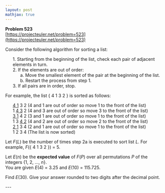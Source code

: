 ```yaml
---
layout: post
mathjax: true
---
```

**Problem 523**  
[https://projecteuler.net/problem=523](https://projecteuler.net/problem=523)

<p>Consider the following algorithm for sorting a list:</p>
<ul style="list-style-type:none;"><li>1. Starting from the beginning of the list, check each pair of adjacent elements in turn.</li>
<li>2. If the elements are out of order:
<ul style="list-style-type:none;"><li>a. Move the smallest element of the pair at the beginning of the list.</li>
<li>b. Restart the process from step 1.</li></ul></li>
<li>3. If all pairs are in order, stop.</li></ul>
<p>For example, the list { 4 1 3 2 } is sorted as follows:</p>
<ul style="list-style-type:none;"><li><u>4 1</u> 3 2  (4 and 1 are out of order so move 1 to the front of the list)</li>
<li>1 <u>4 3</u> 2  (4 and 3 are out of order so move 3 to the front of the list)</li>
<li><u>3 1</u> 4 2  (3 and 1 are out of order so move 1 to the front of the list)</li>
<li>1 3 <u>4 2</u>  (4 and 2 are out of order so move 2 to the front of the list)</li>
<li><u>2 1</u> 3 4  (2 and 1 are out of order so move 1 to the front of the list)</li>
<li>1 2 3 4  (The list is now sorted)</li></ul>

<p>Let <var>F</var>(<var>L</var>) be the number of times step 2a is executed to sort list <var>L</var>. For example, <var>F</var>({ 4 1 3 2 }) = 5.</p>

<p>Let <var>E</var>(<var>n</var>) be the <b>expected value</b> of <var>F</var>(<var>P</var>) over all permutations <var>P</var> of the integers {1, 2, ..., <var>n</var>}.<br />
You are given <var>E</var>(4) = 3.25 and <var>E</var>(10) = 115.725.</p>

<p>Find <var>E</var>(30). Give your answer rounded to two digits after the decimal point.</p>
---
